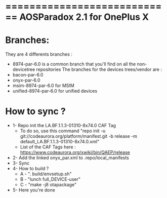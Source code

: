 ============================
AOSParadox 2.1 for OnePlus X
============================

Branches:
=========
They are 4 differents branches :
- 8974-par-6.0 is a common branch that you'll find on all the non-devicetree repositories
The branches for the devices trees/vendor are :
- bacon-par-6.0
- onyx-par-6.0
- msim-8974-par-6.0 for MSIM
- unified-8974-par-6.0 for unified devices

How to sync ?
=============
- 1- Repo init the LA.BF.1.1.3-01310-8x74.0 CAF Tag
	- To do so, use this command "repo init -u git://codeaurora.org/platform/manifest.git -b release -m default_LA.BF.1.1.3-01310-8x74.0.xml"
	- List of the CAF Tags here : https://www.codeaurora.org/xwiki/bin/QAEP/release
- 2- Add the linked onyx_par.xml to .repo/local_manifests
- 3- Sync
- 4- How to build ?
	- A - ". build/envsetup.sh"
	- B - "lunch full_DEVICE-user"
	- C - "make -j8 otapackage"
- 5- Here you're done
